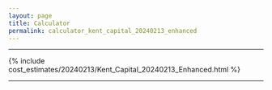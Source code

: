 ```yaml
---
layout: page
title: Calculator
permalink: calculator_kent_capital_20240213_enhanced
---
```


___

{% include cost_estimates/20240213/Kent_Capital_20240213_Enhanced.html %}

___

